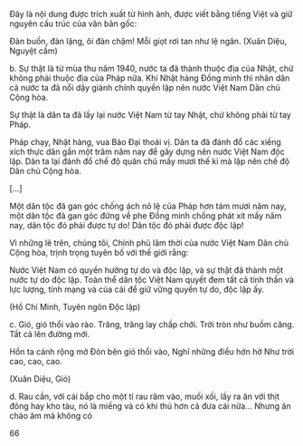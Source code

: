 Đây là nội dung được trích xuất từ hình ảnh, được viết bằng tiếng Việt và giữ nguyên cấu trúc của văn bản gốc:

Đàn buồn, đàn lặng, ôi đàn chậm!
Mỗi giọt rơi tan như lệ ngân.
(Xuân Diệu, Nguyệt cầm)

b. Sự thật là từ mùa thu năm 1940, nước ta đã thành thuộc địa của Nhật, chứ không phải thuộc địa của Pháp nữa. Khi Nhật hàng Đồng minh thì nhân dân cả nước ta đã nổi dậy giành chính quyền lập nên nước Việt Nam Dân chủ Cộng hòa.

Sự thật là dân ta đã lấy lại nước Việt Nam từ tay Nhật, chứ không phải từ tay Pháp.

Pháp chạy, Nhật hàng, vua Bảo Đại thoái vị. Dân ta đã đánh đổ các xiềng xích thực dân gần một trăm năm nay để gây dựng nên nước Việt Nam độc lập. Dân ta lại đánh đổ chế độ quân chủ mấy mươi thế kỉ mà lập nên chế độ Dân chủ Cộng hòa.

[...]

Một dân tộc đã gan góc chống ách nô lệ của Pháp hơn tám mươi năm nay, một dân tộc đã gan góc đứng về phe Đồng minh chống phát xít mấy năm nay, dân tộc đó phải được tự do! Dân tộc đó phải được độc lập!

Vì những lẽ trên, chúng tôi, Chính phủ lâm thời của nước Việt Nam Dân chủ Cộng hòa, trịnh trọng tuyên bố với thế giới rằng:

Nước Việt Nam có quyền hưởng tự do và độc lập, và sự thật đã thành một nước tự do độc lập. Toàn thể dân tộc Việt Nam quyết đem tất cả tinh thần và lực lượng, tính mạng và của cải để giữ vững quyền tự do, độc lập ấy.

(Hồ Chí Minh, Tuyên ngôn Độc lập)

c. Gió, gió thổi vào rào.
Trăng, trăng lay chấp chới.
Trời tròn như buồm căng.
Tất cả lên đường mới.

Hồn ta cánh rộng mở
Đón bên gió thổi vào,
Nghĩ những điều hớn hở
Như trời cao, cao, cao.

(Xuân Diệu, Gió)

d. Rau cần, với cái bắp cho một tí rau răm vào, muối xối, lấy ra ăn với thịt đông hay kho tàu, nó là miếng và có khi thú hơn cả đưa cái nữa... Nhưng ăn cháo ăm mà không có

66